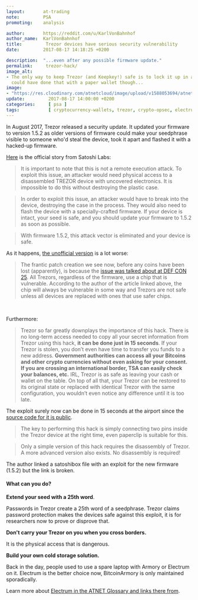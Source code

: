 ```yaml
---
layout:       at-trading
note:         PSA
promoting:    analysis

author:       https://reddit.com/u/KarlVonBahnhof
author_name:  KarlVonBahnhof
title:         Trezor devices have serious security vulnerability
date:         2017-08-17 14:18:25 +0200

description:  "...even after any possible firmware update."
permalink:     trezor-hack/
image_alt:
- The only way to keep Trezor (and Keepkey!) safe is to lock it up in a trezor. You
  could have done that with a paper wallet though...
image:
- "https://res.cloudinary.com/atnetcloud/image/upload/v1588053694/atnet/altcoin-wallets/woman-holding-a-bitcoin-1037912_b9838h.jpg"
update:         2017-08-17 14:00:00 +0200
categories:     [ psa ]
tags:           [ cryptocurrency-wallets, trezor, crypto-opsec, electrum ]
---
```

In August 2017, Trezor released a security update. It updated your firmware to version 1.5.2 as older versions of firmware could make your seedphrase visible to someone who'd steal the device, took it apart and flashed it with a hacked-up firmware.

[Here](https://blog.trezor.io/trezor-firmware-security-update-1-5-2-5ef1b6f13fed) is the official story from Satoshi Labs:

> It is important to note that this is not a remote execution attack. To exploit this issue, an attacker would need physical access to a disassembled TREZOR device with uncovered electronics. It is impossible to do this without destroying the plastic case.

> In order to exploit this issue, an attacker would have to break into the device, destroying the case in the process. They would also need to flash the device with a specially-crafted firmware. If your device is intact, your seed is safe, and you should update your firmware to 1.5.2 as soon as possible.

> With firmware 1.5.2, this attack vector is eliminated and your device is safe.

As it happens, [the unofficial version](https://medium.com/@Zero404Cool/trezor-security-glitches-reveal-your-private-keys-761eeab03ff8) is a lot worse:

> The frantic patch creation we see now, before any coins have been lost (apparently), is because the [issue was talked about at DEF CON 25](https://media.defcon.org/DEF%20CON%2025/DEF%20CON%2025%20presentations/DEFCON-25-Datko-and-Quartier-Breaking-Bitcoin-Hardware-Wallets.pdf). All Trezors, regardless of the firmware, use a chip that is vulnerable. According to the author of the article linked above, the chip will always be vulnerable in some way and Trezors are not safe unless all devices are replaced with ones that use safer chips.

<amp-img itemprop="image" alt="Altcoin Trading - Trezor Vulnerability"
 src='https://res.cloudinary.com/atnetcloud/image/upload/v1603942667/atnet/altcoin-wallets/1_wZCWyhLJHmg_6S2XqFwdTQ_ixshzu.jpg' layout="responsive"
 data-original-width="1000px" data-original-height="268px"
width="750px" height="200px"></amp-img>

<br>

Furthermore:

> Trezor so far greatly downplays the importance of this hack. There is no long-term access needed to copy all your secret information from Trezor using this hack, **it can be done just in 15 seconds**. If your Trezor is stolen, you don’t even have time to transfer you funds to a new address. **Government authorities can access all your Bitcoins and other crypto currencies without even asking for your consent. If you are crossing an international border, TSA can easily check your balances, etc.** IRL, Trezor is as safe as leaving your cash or wallet on the table. On top of all that, your Trezor can be restored to its original state or replaced with identical Trezor with the same configuration, you wouldn’t even notice any difference until it is too late.

The exploit surely now can be done in 15 seconds at the airport since the [source code for it is public](https://satoshibox.com/fwipady7nvbqoqreeso4cf82).

> The key to performing this hack is simply connecting two pins inside the Trezor device at the right time, even paperclip is suitable for this.

> Only a simple version of this hack requires the disassembly of Trezor. A more advanced version also exists. No disassembly is required!

The author linked a satoshibox file with an exploit for the new firmware (1.5.2) but the link is broken.

#### What can you do?

**Extend your seed with a 25th word**.

Passwords in Trezor create a 25th word of a seedphrase. Trezor claims password protection makes the devices safe against this exploit, it is for researchers now to prove or disprove that.

**Don't carry your Trezor on you when you cross borders.**

It is the physical access that is dangerous.

**Build your own cold storage solution.**

Back in the day, people used to use a spare laptop with Armory or Electrum on it. Electrum is the better choice now, BitcoinArmory is only maintained sporadically.

Learn more about [Electrum in the ATNET Glossary and links there from](/glossary/electrum/).

